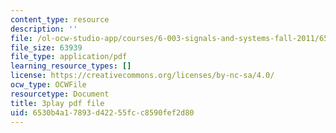 ```yaml
---
content_type: resource
description: ''
file: /ol-ocw-studio-app/courses/6-003-signals-and-systems-fall-2011/6530b4a17893d42255fcc8590fef2d80_5w2BvCPuYY0.pdf
file_size: 63939
file_type: application/pdf
learning_resource_types: []
license: https://creativecommons.org/licenses/by-nc-sa/4.0/
ocw_type: OCWFile
resourcetype: Document
title: 3play pdf file
uid: 6530b4a1-7893-d422-55fc-c8590fef2d80
---
```

